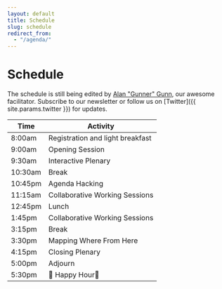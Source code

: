 ```yaml
---
layout: default
title: Schedule
slug: schedule
redirect_from:
  - "/agenda/"
---
```


# Schedule

The schedule is still being edited by [Alan "Gunner" Gunn](https://aspirationtech.org/about/people/gunner),
our awesome facilitator. Subscribe to our newsletter or follow us on [Twitter]({{ site.params.twitter }})
for updates.

<div class="table-responsive">
    <table class="table table-hover table-striped table-bordered">
        <thead class="thead-dark text-center">
            <tr>
                <th scope="col">Time</th>
                <th scope="col">Activity</th>
            </tr>
        </thead>
        <tbody>
            <tr>
                <td>8:00am</td>
                <td>Registration and light breakfast</td>
            </tr>
            <tr>
                <td>9:00am</td>
                <td>Opening Session</td>
            </tr>
            <tr>
                <td>9:30am</td>
                <td>Interactive Plenary</td>
            </tr>
            <tr>
                <td>10:30am</td>
                <td>Break</td>
            </tr>
            <tr>
                <td>10:45pm</td>
                <td>Agenda Hacking</td>
            </tr>
            <tr>
                <td>11:15am</td>
                <td>Collaborative Working Sessions</td>
            </tr>
            <tr>
                <td>12:45pm</td>
                <td>Lunch</td>
            </tr>
            <tr>
                <td>1:45pm</td>
                <td>Collaborative Working Sessions</td>
            </tr>
            <tr>
                <td>3:15pm</td>
                <td>Break</td>
            </tr>
            <tr>
                <td>3:30pm</td>
                <td>Mapping Where From Here</td>
            </tr>
            <tr>
                <td>4:15pm</td>
                <td>Closing Plenary</td>
            </tr>
            <tr>
                <td>5:00pm</td>
                <td>Adjourn</td>
            </tr>
            <tr>
                <td>5:30pm</td>
                <td>🍻 Happy Hour🍻</td>
            </tr>
        </tbody>
    </table>
</div>
